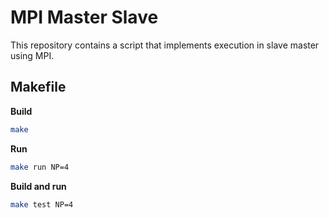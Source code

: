 # MPI Master Slave

This repository contains a script that implements execution in slave master using MPI.

## Makefile

**Build**
```bash
make
```

**Run**
```bash
make run NP=4
```

**Build and run**
```bash
make test NP=4
```
